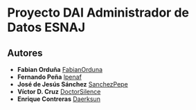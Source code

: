 # Proyecto DAI Administrador de Datos ESNAJ

## Autores
* **Fabian Orduña** [FabianOrduna](https://github.com/FabianOrduna)
* **Fernando Peña** [lpenaf](https://github.com/lpenaf)
* **José de Jesús Sánchez** [SanchezPepe](https://github.com/SanchezPepe)
* **Víctor D. Cruz** [DoctorSilence](https://github.com/DoctorSilence)
* **Enrique Contreras** [Daerksun](https://github.com/Daeksun)
